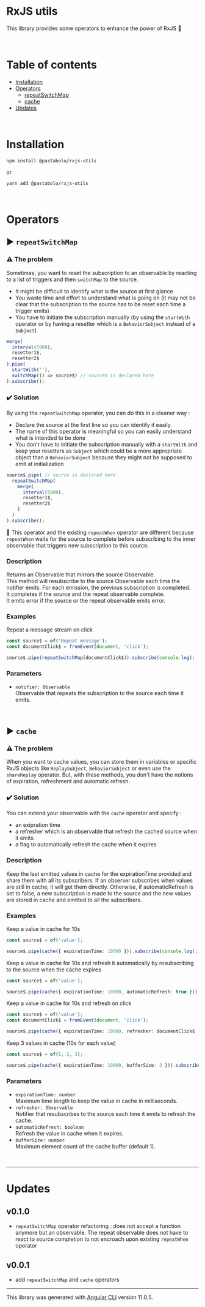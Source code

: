 # RxJS utils

This library provides some operators to enhance the power of RxJS 🚀

<br>

# Table of contents

* [Installation](#installation)
* [Operators](#operators)
  * [repeatSwitchMap](#▶️-repeatSwitchMap)
  * [cache](#▶️-cache)
* [Updates](#updates)

<br>

# Installation

```
npm install @pastabolo/rxjs-utils
```
or
```
yarn add @pastabolo/rxjs-utils
```

<br>

# Operators

## ▶️ `repeatSwitchMap`

### ⚠️ The problem

Sometimes, you want to reset the subscription to an observable by reacting to a list of triggers and then `switchMap` to the source.
- It might be difficult to identify what is the source at first glance
- You waste time and effort to understand what is going on (it may not be clear that the subscription to the source has to be reset each time a trigger emits)
- You have to initiate the subscription manually (by using the `startWith` operator or by having a resetter which is a `BehaviorSubject` instead of a `Subject`)

```ts
merge(
  interval(5000),
  resetter1$,
  resetter2$
).pipe(
  startWith(''),
  switchMap(() => source$) // source$ is declared here
).subscribe();
```

### ✔️ Solution

By using the `repeatSwitchMap` operator, you can do this in a cleaner way :
- Declare the source at the first line so you can identify it easily
- The name of this operator is meaningful so you can easily understand what is intended to be done
- You don't have to initiate the subscription manually with a `startWith` and keep your resetters as `Subject` which could be a more appropriate object than a `BehaviorSubject` because they might not be supposed to emit at initialization

```ts
source$.pipe( // source is declared here
  repeatSwitchMap(
    merge(
      interval(5000),
      resetter1$,
      resetter2$
    )
  )
).subscribe();
```

📝 This operator and the existing `repeatWhen` operator are different because `repeatWhen` waits for the source to complete before subscribing to the inner observable that triggers new subscription to this source.

### Description

Returns an Observable that mirrors the source Observable. <br>
This method will resubscribe to the source Observable each time the notifier emits. For each emission, the previous subscription is completed. <br>
It completes if the source and the repeat observable complete. <br>
It emits error if the source or the repeat observable emits error.

### Examples  

Repeat a message stream on click
```ts
const source$ = of('Repeat message');
const documentClick$ = fromEvent(document, 'click');

source$.pipe(repeatSwitchMap(documentClick$)).subscribe(console.log);
```

### Parameters

* `notifier: Observable` <br>
Observable that repeats the subscription to the source each time it emits.

<br>

## ▶️ `cache`

### ⚠️ The problem

When you want to cache values, you can store them in variables or specific RxJS objects like `ReplaySubject`, `BehaviorSubject` or even use the `shareReplay` operator. But, with these methods, you don't have the notions of expiration, refreshment and automatic refresh.

### ✔️ Solution

You can extend your observable with the `cache` operator and specify : 
- an exipration time
- a refresher which is an observable that refresh the cached source when it emits
- a flag to automatically refresh the cache when it expires

### Description

Keep the last emitted values in cache for the expirationTime provided and share them with all its subscribers. 
If an observer subscribes when values are still in cache, it will get them directly.
Otherwise, if automaticRefresh is set to false, a new subscription is made to the source and the new values are stored in cache and emitted to all the subscribers.

### Examples

Keep a value in cache for 10s
```ts
const source$ = of('value');

source$.pipe(cache({ expirationTime: 10000 })).subscribe(console.log);
```

Keep a value in cache for 10s and refresh it automatically by resubscribing to the source when the cache expires
```ts
const source$ = of('value');

source$.pipe(cache({ expirationTime: 10000, automaticRefresh: true })).subscribe(console.log);
```

Keep a value in cache for 10s and refresh on click
```ts
const source$ = of('value');
const documentClick$ = fromEvent(document, 'click');

source$.pipe(cache({ expirationTime: 10000, refresher: documentClick$  })).subscribe(console.log);
```

Keep 3 values in cache (10s for each value)
```ts
const source$ = of(1, 2, 3);

source$.pipe(cache({ expirationTime: 10000, bufferSize: 3 })).subscribe(console.log);
```

### Parameters

* `expirationTime: number` <br>
Maximum time length to keep the value in cache in milliseconds. 
* `refresher: Observable` <br>
Notifier that resubscribes to the source each time it emits to refresh the cache.
* `automaticRefresh: boolean` <br>
Refresh the value in cache when it expires.
* `bufferSize: number` <br>
Maximum element count of the cache buffer (default 1).

<br>

---

# Updates

## v0.1.0

- `repeatSwitchMap` operator refactoring : does not accept a function anymore but an observable. The repeat observable does not have to react to source completion to not encroach upon existing `repeatWhen` operator

## v0.0.1

- add `repeatSwitchMap` and `cache` operators

---

This library was generated with [Angular CLI](https://github.com/angular/angular-cli) version 11.0.5.